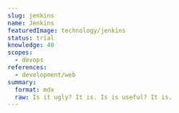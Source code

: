 ```yaml
---
slug: jenkins
name: Jenkins
featuredImage: technology/jenkins
status: trial
knowledge: 40
scopes:
  - devops
references:
  - development/web
summary:
  format: mdx
  raw: Is it ugly? It is. Is is useful? It is.
---
```

